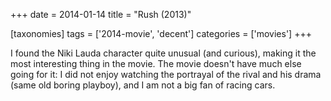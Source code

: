 +++
date = 2014-01-14
title = "Rush (2013)"

[taxonomies]
tags = ['2014-movie', 'decent']
categories = ['movies']
+++

I found the Niki Lauda character quite unusual (and curious), making it
the most interesting thing in the movie. The movie doesn\'t have much
else going for it: I did not enjoy watching the portrayal of the rival
and his drama (same old boring playboy), and I am not a big fan of
racing cars.
